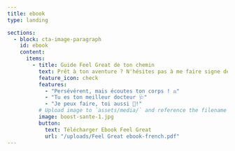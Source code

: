 ```yaml
---
title: ebook
type: landing

sections:
  - block: cta-image-paragraph
    id: ebook
    content:
      items:
        - title: Guide Feel Great de ton chemin
          text: Prêt à ton aventure ? N'hésites pas à me faire signe de ton avancement !
          feature_icon: check
          features:
            - "Persévérent, mais écoutes ton corps ! ⚖️"
            - "Tu es ton meilleur docteur 🩺"
            - "Je peux faire, toi aussi 💝!"
          # Upload image to `assets/media/` and reference the filename here
          image: boost-sante-1.jpg
          button:
            text: Télécharger Ebook Feel Great
            url: "/uploads/Feel Great ebook-french.pdf"
---
```




